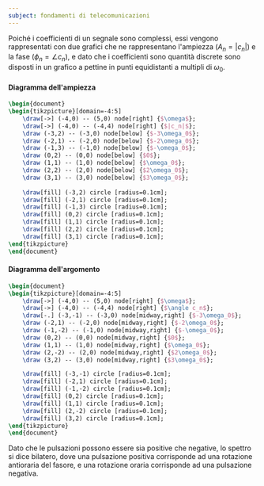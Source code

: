 ```yaml
---
subject: fondamenti di telecomunicazioni
---
```

Poiché i coefficienti di un segnale sono complessi, essi vengono rappresentati con due grafici che ne rappresentano l'ampiezza ($A_n=|c_n|$) e la fase ($\phi_n=\angle c_n$), e dato che i coefficienti sono quantità discrete sono disposti in un grafico a pettine in punti equidistanti a multipli di $\omega_0$.
#### Diagramma dell'ampiezza
```tikz 
\begin{document} 
\begin{tikzpicture}[domain=-4:5] 
	\draw[->] (-4,0) -- (5,0) node[right] {$\omega$};
	\draw[->] (-4,0) -- (-4,4) node[right] {$|c_n|$};
	\draw (-3,2) -- (-3,0) node[below] {$-3\omega_0$};
	\draw (-2,1) -- (-2,0) node[below] {$-2\omega_0$};
	\draw (-1,3) -- (-1,0) node[below] {$-\omega_0$};
	\draw (0,2) -- (0,0) node[below] {$0$};
	\draw (1,1) -- (1,0) node[below] {$\omega_0$};
	\draw (2,2) -- (2,0) node[below] {$2\omega_0$};
	\draw (3,1) -- (3,0) node[below] {$3\omega_0$};
	
	\draw[fill] (-3,2) circle [radius=0.1cm];
	\draw[fill] (-2,1) circle [radius=0.1cm];
	\draw[fill] (-1,3) circle [radius=0.1cm];
	\draw[fill] (0,2) circle [radius=0.1cm];
	\draw[fill] (1,1) circle [radius=0.1cm];
	\draw[fill] (2,2) circle [radius=0.1cm];
	\draw[fill] (3,1) circle [radius=0.1cm];
\end{tikzpicture}
\end{document} 
```
#### Diagramma dell'argomento
```tikz 
\begin{document} 
\begin{tikzpicture}[domain=-4:5] 
	\draw[->] (-4,0) -- (5,0) node[right] {$\omega$};
	\draw[->] (-4,0) -- (-4,4) node[right] {$\angle c_n$};
	\draw[-.] (-3,-1) -- (-3,0) node[midway,right] {$-3\omega_0$};
	\draw (-2,1) -- (-2,0) node[midway,right] {$-2\omega_0$};
	\draw (-1,-2) -- (-1,0) node[midway,right] {$-\omega_0$};
	\draw (0,2) -- (0,0) node[midway,right] {$0$};
	\draw (1,1) -- (1,0) node[midway,right] {$\omega_0$};
	\draw (2,-2) -- (2,0) node[midway,right] {$2\omega_0$};
	\draw (3,2) -- (3,0) node[midway,right] {$3\omega_0$};

	\draw[fill] (-3,-1) circle [radius=0.1cm];
	\draw[fill] (-2,1) circle [radius=0.1cm];
	\draw[fill] (-1,-2) circle [radius=0.1cm];
	\draw[fill] (0,2) circle [radius=0.1cm];
	\draw[fill] (1,1) circle [radius=0.1cm];
	\draw[fill] (2,-2) circle [radius=0.1cm];
	\draw[fill] (3,2) circle [radius=0.1cm];
\end{tikzpicture}
\end{document} 
```
Dato che le pulsazioni possono essere sia positive che negative, lo spettro si dice bilatero, dove una pulsazione positiva corrisponde ad una rotazione antioraria del fasore, e una rotazione oraria corrisponde ad una pulsazione negativa.
